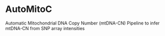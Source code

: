 # AutoMitoC
Automatic Mitochondrial DNA Copy Number (mtDNA-CN) Pipeline to infer mtDNA-CN from SNP array intensities 
